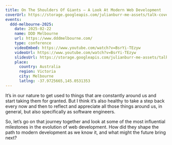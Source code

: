 ```yaml
---
title: On The Shoulders Of Giants — A Look At Modern Web Development
coverUrl: https://storage.googleapis.com/julianburr-me-assets/talk-covers/on-the-shoulders-of-giants.png
events:
  ddd-melbourne-2025:
    date: 2025-02-22
    name: DDD Melbourne
    url: https://www.dddmelbourne.com/
    type: conference
    videoEmbed: https://www.youtube.com/watch?v=BsrYi-TEzyw
    videoUrl: https://www.youtube.com/watch?v=BsrYi-TEzyw
    slidesUrl: https://storage.googleapis.com/julianburr-me-assets/talk-slides/on-the-shoulders-of-giants--ddd-melbourne-2025.pdf
    place:
      country: Australia
      region: Victoria
      city: Melbourne
      latlng: -37.9725665,145.0531353
---
```


It’s in our nature to get used to things that are constantly around us and start taking them for granted. But I think it’s also healthy to take a step back every now and then to reflect and appreciate all those things around us, in general, but also specifically as software engineers.

So, let’s go on that journey together and look at some of the most influential milestones in the evolution of web development. How did they shape the path to modern development as we know it, and what might the future bring next?
